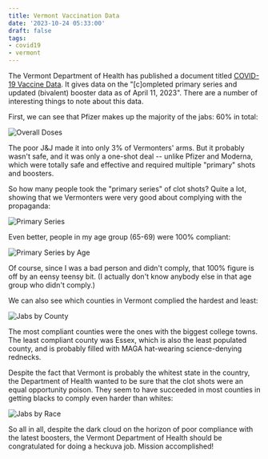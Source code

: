 ```yaml
---
title: Vermont Vaccination Data
date: '2023-10-24 05:33:00'
draft: false
tags:
- covid19
- vermont
---
```


The Vermont Department of Health has published a document
titled
[COVID-19 Vaccine Data](https://www.healthvermont.gov/sites/default/files/document/lsid-covid-vaccination-data-report.pdf).
It gives data on the "[c]ompleted primary series and updated (bivalent) booster
data as of April 11, 2023".  There are a number of interesting things to note
about this data.
<!--more-->

First, we can see that Pfizer makes up the majority of the jabs: 60% in total:

![Overall Doses](/images/overall-doses.png)

The poor J&J made it into only 3% of Vermonters' arms.  But it probably wasn't safe,
and it was only a one-shot deal -- unlike Pfizer and Moderna, which were totally
safe and effective and required multiple "primary" shots and boosters.

So how many people took the "primary series" of clot shots?  Quite a lot,
showing that we Vermonters were very good about complying with the propaganda:

![Primary Series](/images/completed-primary.png)

Even better, people in my age group (65-69) were 100% compliant:

![Primary Series by Age](/images/primary-by-age.png)

Of course, since I was a bad person and didn't comply, that 100% figure is off by an eensy teensy bit.
(I actually don't know anybody else in that age group who didn't comply.)

We can also see which counties in Vermont complied the hardest and least:

![Jabs by County](/images/jabs-by-county.png)

The most compliant counties were the ones with the biggest college towns.  The least compliant county
was Essex, which is also the least populated county, and is probably filled with MAGA hat-wearing
science-denying rednecks.

Despite the fact that Vermont is probably the whitest state in the country,
the Department of Health wanted to be sure that the clot shots were an
equal opportunity poison.  They seem to have succeeded in most counties in getting
blacks to comply even harder than whites:

![Jabs by Race](/images/jabs-by-race.png)

So all in all, despite the dark cloud on the horizon of poor
compliance with the latest boosters, the Vermont Department of Health
should be congratulated for doing a heckuva job.  Mission accomplished!

